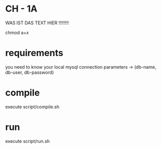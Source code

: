 # CH - 1A
WAS IST DAS TEXT HIER !!!!!!!!

chmod a+x 

# requirements
you need to know your local mysql connection parameters -> 
(db-name,
db-user,
db-password)

# compile
execute script/compile.sh

# run
execute script/run.sh
